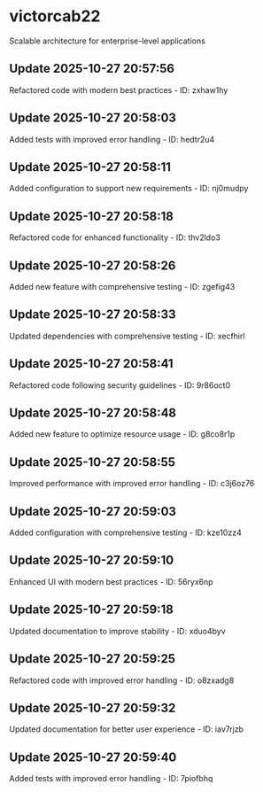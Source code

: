 # victorcab22
Scalable architecture for enterprise-level applications

## Update 2025-10-27 20:57:56
Refactored code with modern best practices - ID: zxhaw1hy


## Update 2025-10-27 20:58:03
Added tests with improved error handling - ID: hedtr2u4


## Update 2025-10-27 20:58:11
Added configuration to support new requirements - ID: nj0mudpy


## Update 2025-10-27 20:58:18
Refactored code for enhanced functionality - ID: thv2ldo3


## Update 2025-10-27 20:58:26
Added new feature with comprehensive testing - ID: zgefig43


## Update 2025-10-27 20:58:33
Updated dependencies with comprehensive testing - ID: xecfhirl


## Update 2025-10-27 20:58:41
Refactored code following security guidelines - ID: 9r86oct0


## Update 2025-10-27 20:58:48
Added new feature to optimize resource usage - ID: g8co8r1p


## Update 2025-10-27 20:58:55
Improved performance with improved error handling - ID: c3j6oz76


## Update 2025-10-27 20:59:03
Added configuration with comprehensive testing - ID: kze10zz4


## Update 2025-10-27 20:59:10
Enhanced UI with modern best practices - ID: 56ryx6np


## Update 2025-10-27 20:59:18
Updated documentation to improve stability - ID: xduo4byv


## Update 2025-10-27 20:59:25
Refactored code with improved error handling - ID: o8zxadg8


## Update 2025-10-27 20:59:32
Updated documentation for better user experience - ID: iav7rjzb


## Update 2025-10-27 20:59:40
Added tests with improved error handling - ID: 7piofbhq

